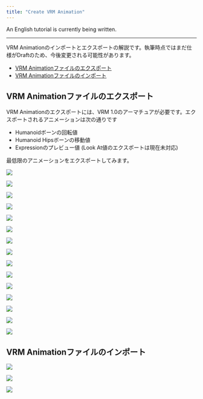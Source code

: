 ```yaml
---
title: "Create VRM Animation"
---
```


An English tutorial is currently being written.

---

VRM Animationのインポートとエクスポートの解説です。執筆時点ではまだ仕様がDraftのため、今後変更される可能性があります。

<!-- TableOfContentsの設定は自動でやりたい -->
- [VRM Animationファイルのエクスポート](#vrm-animationファイルのエクスポート)
- [VRM Animationファイルのインポート](#vrm-animationファイルのインポート)

## VRM Animationファイルのエクスポート

VRM Animationのエクスポートには、VRM 1.0のアーマチュアが必要です。エクスポートされるアニメーションは次の通りです

- Humanoidボーンの回転値
- Humanoid Hipsボーンの移動値
- Expressionのプレビュー値
(Look At値のエクスポートは現在未対応)

最低限のアニメーションをエクスポートしてみます。

![](1.ja.png)

![](2.ja.png)

![](3.ja.png)

![](4.ja.png)

![](5.ja.png)

![](6.ja.png)

![](7.ja.png)

![](8.ja.png)

![](9.ja.png)

![](10.ja.png)

![](11.ja.png)

![](12.ja.png)

![](13.ja.png)

![](14.ja.png)

![](15.ja.png)

## VRM Animationファイルのインポート

![](16.ja.png)

![](17.ja.png)

![](18.ja.png)
